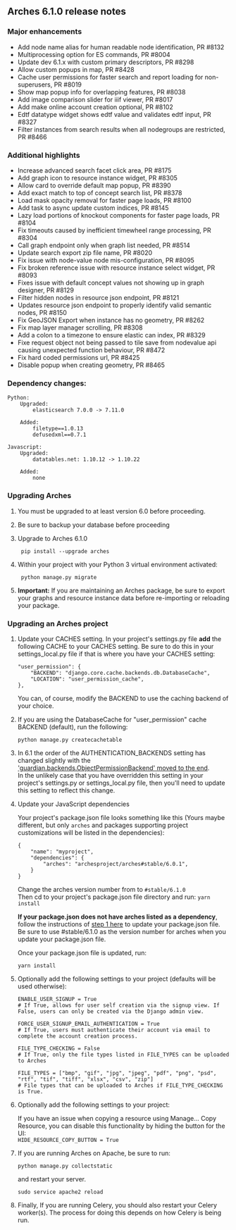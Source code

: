 Arches 6.1.0 release notes
------------------------


### Major enhancements
- Add node name alias for human readable node identification, PR #8132
- Multiprocessing option for ES commands, PR #8004
- Update dev 6.1.x with custom primary descriptors, PR #8298
- Allow custom popups in map, PR #8428
- Cache user permissions for faster search and report loading for non-superusers, PR #8019
- Show map popup info for overlapping features, PR #8038
- Add image comparison slider for iiif viewer, PR #8017
- Add make online account creation optional, PR #8102
- Edtf datatype widget shows edtf value and validates edtf input, PR #8327
- Filter instances from search results when all nodegroups are restricted, PR #8466

### Additional highlights

- Increase advanced search facet click area, PR #8175
- Add graph icon to resource instance widget, PR #8305
- Allow card to override default map popup, PR #8390
- Add exact match to top of concept search list, PR #8378
- Load mask opacity removal for faster page loads, PR #8100
- Add task to async update custom indices, PR #8145 
- Lazy load portions of knockout components for faster page loads, PR #8104
- Fix timeouts caused by inefficient timewheel range processing, PR #8304
- Call graph endpoint only when graph list needed, PR #8514
- Update search export zip file name, PR #8020
- Fix issue with node-value node mis-configuration, PR #8095
- Fix broken reference issue with resource instance select widget, PR #8093
- Fixes issue with default concept values not showing up in graph designer, PR #8129
- Filter hidden nodes in resource json endpoint, PR #8121
- Updates resource json endpoint to properly identify valid semantic nodes, PR #8150
- Fix GeoJSON Export when instance has no geometry, PR #8262
- Fix map layer manager scrolling, PR #8308
- Add a colon to a timezone to ensure elastic can index, PR #8329
- Fixe request object not being passed to tile save from nodevalue api causing unexpected function behaviour, PR #8472
- Fix hard coded permissions url, PR #8425
- Disable popup when creating geometry, PR #8465

### Dependency changes:
```
Python:
    Upgraded:
        elasticsearch 7.0.0 -> 7.11.0

    Added:
        filetype==1.0.13
        defusedxml==0.7.1

Javascript:
    Upgraded:
        datatables.net: 1.10.12 -> 1.10.22

    Added:
        none
```


### Upgrading Arches
1. You must be upgraded to at least version 6.0 before proceeding.

2. Be sure to backup your database before proceeding

3. Upgrade to Arches 6.1.0

        pip install --upgrade arches

4. Within your project with your Python 3 virtual environment activated:

        python manage.py migrate

5. **Important:** If you are maintaining an Arches package, be sure to export your graphs and resource instance data before re-importing or reloading your package. 

### Upgrading an Arches project

1. Update your CACHES setting. In your project's settings.py file **add** the following CACHE to your CACHES setting. Be sure to do this in your settings_local.py file if that is where you have your CACHES setting:
    
    ``` 
    "user_permission": {
        "BACKEND": "django.core.cache.backends.db.DatabaseCache",
        "LOCATION": "user_permission_cache",
    },
    ```
    You can, of course, modify the BACKEND to use the caching backend of your choice.

2. If you are using the DatabaseCache for "user_permission" cache BACKEND (default), run the following:
   ```
   python manage.py createcachetable
   ```

3. In 6.1 the order of the AUTHENTICATION_BACKENDS setting has changed slightly with the ['guardian.backends.ObjectPermissionBackend' moved to the end](https://github.com/archesproject/arches/blob/e412a4c44347df0cfee1c84de8bad2d88b6a45c3/arches/settings.py#L339).  
   In the unlikely case that you have overridden this setting in your project's settings.py or settings_local.py file, then you'll need to update this setting to reflect this change.

    
4. Update your JavaScript dependencies

    Your project's package.json file looks something like this (Yours maybe different, but only `arches` and packages supporting project customizations will be listed in the dependencies):

    ```    
    {
        "name": "myproject",
        "dependencies": {
            "arches": "archesproject/arches#stable/6.0.1",
        }
    }
    ```
    Change the arches version number from to `#stable/6.1.0`\
    Then cd to your project's package.json file directory and run: `yarn install`

    **If your package.json does not have arches listed as a dependency**, follow the instructions of [step 1 here](https://github.com/archesproject/arches/blob/master/releases/5.1.0.md#upgrading-an-arches-project) to update your package.json file. Be sure to use #stable/6.1.0 as the version number for arches when you update your package.json file.
    
    Once your package.json file is updated, run:

    ```yarn install```


5. Optionally add the following settings to your project (defaults will be used otherwise):

    ```
    ENABLE_USER_SIGNUP = True
    # If True, allows for user self creation via the signup view. If False, users can only be created via the Django admin view.
    ```

    ```
    FORCE_USER_SIGNUP_EMAIL_AUTHENTICATION = True
    # If True, users must authenticate their account via email to complete the account creation process.
    ```

    ```
    FILE_TYPE_CHECKING = False
    # If True, only the file types listed in FILE_TYPES can be uploaded to Arches
    ```

    ```
    FILE_TYPES = ["bmp", "gif", "jpg", "jpeg", "pdf", "png", "psd", "rtf", "tif", "tiff", "xlsx", "csv", "zip"]
    # File types that can be uploaded to Arches if FILE_TYPE_CHECKING is True.
    ```
5. Optionally add the following settings to your project:
   
   If you have an issue when copying a resource using Manage... Copy Resource, you can disable this functionality by hiding the button for the UI:\
   ```HIDE_RESOURCE_COPY_BUTTON = True``` 

6. If you are running Arches on Apache, be sure to run:

    ```
    python manage.py collectstatic
    ```
    and restart your server.
    ```
    sudo service apache2 reload
    ```
    
7. Finally, If you are running Celery, you should also restart your Celery worker(s). The process for doing this depends on how Celery is being run.
